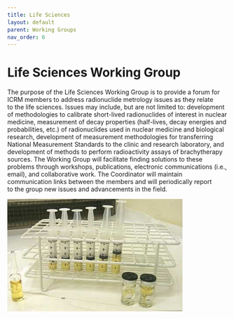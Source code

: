 ```yaml
---
title: Life Sciences
layout: default
parent: Working Groups
nav_order: 6
---
```


# Life Sciences Working Group

The purpose of the Life Sciences Working Group is to provide a forum for ICRM
members to address radionuclide metrology issues as they relate to the life
sciences. Issues may include, but are not limited to: development of
methodologies to calibrate short-lived radionuclides of interest in nuclear
medicine, measurement of decay properties (half-lives, decay energies and
probabilities, etc.) of radionuclides used in nuclear medicine and biological
research, development of measurement methodologies for transferring National
Measurement Standards to the clinic and research laboratory, and development of
methods to perform radioactivity assays of brachytherapy sources. The Working
Group will facilitate finding solutions to these problems through workshops,
publications, electronic communications (i.e., email), and collaborative work.
The Coordinator will maintain communication links between the members and will
periodically report to the group new issues and advancements in the field.

![Ampoule and syringes with radiopharmaceutical](./images/ampoules-syringes.jpg)
